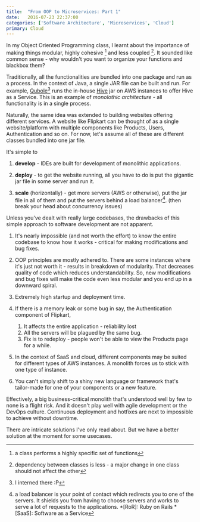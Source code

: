 ```yaml
---
title:  "From OOP to Microservices: Part 1"
date:   2016-07-23 22:37:00
categories: ['Software Architecture', 'Microservices', 'Cloud']
primary: Cloud
---
```


In my Object Oriented Programming class, I learnt about the importance of making things modular, highly cohesive [^1] and less coupled [^2]. It sounded like common sense - why wouldn't you want to organize your functions and blackbox them? 

Traditionally, all the functionalities are bundled into one package and run as a process. In the context of Java, a single JAR file can be built and run. For example, [Qubole](https://www.qubole.com/)[^3] runs the in-house [Hive](https://en.wikipedia.org/wiki/Apache_Hive) jar on AWS instances to offer Hive as a Service. This is an example of _monolothic architecture_ - all functionality is in a single process.

Naturally, the same idea was extended to building websites offering different services. A website like Flipkart can be thought of as a single website/platform with multiple components like Products, Users, Authentication and so on. For now, let's assume all of these are different classes bundled into one jar file.

It's simple to

1. **develop** - IDEs are built for development of monolithic applications.

2. **deploy** - to get the website running, all you have to do is put the gigantic jar file in some server and run it.

3. **scale** (horizontally) - get more servers (AWS or otherwise), put the jar file in all of them and put the servers behind a load balancer[^4]. (then break your head about concurrency issues)

Unless you've dealt with really large codebases, the drawbacks of this simple approach to software development are not apparent. 

1. It's nearly impossible (and not worth the effort) to know the entire codebase to know how it works - critical for making modifications and bug fixes.

2. OOP principles are mostly adhered to. There are some instances where it's just not worth it - results in breakdown of modularity. That decreases quality of code which reduces understandability. So, new modifications and bug fixes will make the code even less modular and you end up in a downward spiral.

3. Extremely high startup and deployment time.

4. If there is a memory leak or some bug in say, the Authentication component of Flipkart,

	1. It affects the entire application - reliability lost
	2. All the servers will be plagued by the same bug.
	3. Fix is to redeploy - people won't be able to view the Products page for a while.

5. In the context of SaaS and cloud, different components may be suited for different types of AWS instances. A monolith forces us to stick with one type of instance.

6. You can't simply shift to a shiny new language or framework that's tailor-made for one of your components or a new feature.

Effectively, a big business-critical monolith that's understood well by few to none is a flight risk. And it doesn't play well with agile development or the DevOps culture. Continuous deployment and hotfixes are next to impossible to achieve without downtime. 

There are intricate solutions I've only read about. But we have a better solution at the moment for some usecases.

[^1]: a class performs a highly specific set of functions
[^2]: dependency between classes is less - a major change in one class should not affect the other
[^3]: I interned there :P
[^4]: a load balancer is your point of contact which redirects you to one of the servers. It shields you from having to choose servers and works to serve a lot of requests to the applications. 
*[RoR]: Ruby on Rails
*[SaaS]: Software as a Service